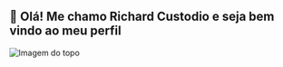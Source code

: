 ## 👋 Olá! Me chamo Richard Custodio e seja bem vindo ao meu perfil

<img align="center" padding="50px" alt="Imagem do topo" src="https://github.com/richardcustodio/richardcustodio/assets/143043944/e9654e75-31a8-4959-b28a-f3482b239110">
<br>


